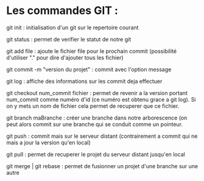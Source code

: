 # Les commandes GIT :

git init : initialisation d'un git sur le repertoire courant

git status : permet de verifier le statut de notre git

git add file : ajoute le fichier file pour le prochain commit (possibilité d'utiliser "." pour dire d'ajouter tous les fichier)

git commit -m "version du projet" : commit avec l'option message

git log : affiche des informations sur les commit deja effectuer

git checkout num_commit fichier : permet de revenir a la version portant num_commit comme numéro d'id (ce numéro est obtenu grace a git log). Si on y mets un nom de fichier cela permet de recuperer que ce fichier.

git branch maBranche : créer une branche dans notre arborescence (on peut alors commit sur une branche qui se conduit comme un pointeur.

git push : commit mais sur le serveur distant (contrairement a commit qui ne mais a jour la version qu'en local)

git pull : permet de recuperer le projet du serveur distant jusqu'en local

git merge | git rebase : permet de fusionner un projet d'une branche sur une autre
